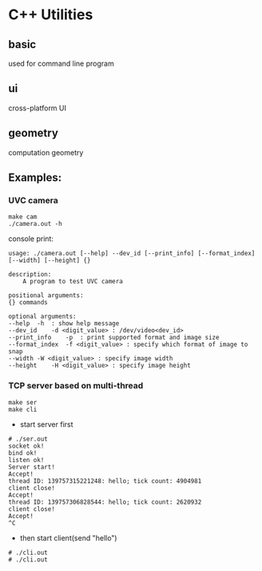 # C++ Utilities
## basic
used for command line program
## ui
cross-platform UI
## geometry
computation geometry
## Examples:
### UVC camera
```
make cam
./camera.out -h
```
console print:
```
usage: ./camera.out [--help] --dev_id [--print_info] [--format_index] [--width] [--height] {}

description:
	A program to test UVC camera

positional arguments:
{} commands

optional arguments:
--help	-h  : show help message
--dev_id	-d <digit_value> : /dev/video<dev_id>
--print_info	-p  : print supported format and image size
--format_index	-f <digit_value> : specify which format of image to snap
--width	-W <digit_value> : specify image width
--height	-H <digit_value> : specify image height

```
### TCP server based on multi-thread
```
make ser
make cli
```
- start server first
```
# ./ser.out
socket ok!
bind ok!
listen ok!
Server start!
Accept!
thread ID: 139757315221248: hello; tick count: 4904981
client close!
Accept!
thread ID: 139757306828544: hello; tick count: 2620932
client close!
Accept!
^C
```
- then start client(send "hello")
```
# ./cli.out
# ./cli.out
```

